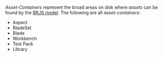 _Asset-Containers_ represent the broad areas on disk where _assets_ can be found by the [BRJS model](/docs/concepts/model/). The following are all _asset-containers_:

* Aspect
* BladeSet
* Blade
* Workbench
* Test Pack
* Library
